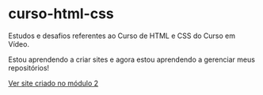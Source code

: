 # curso-html-css
 Estudos e desafios referentes ao Curso de HTML e CSS do Curso em Vídeo.

 Estou aprendendo a criar sites e agora estou aprendendo a gerenciar meus repositórios!

 <a href="https://andrekvlh.github.io/curso-html-css/M%C3%B3dulo%202/Desafios/d010/projeto-final/android.html">Ver site criado no módulo 2</a>
